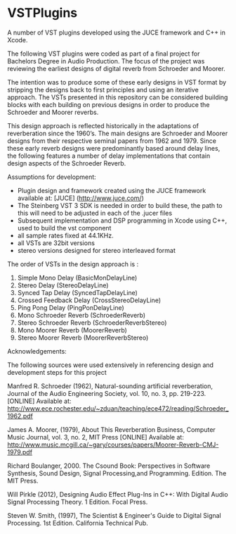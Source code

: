 # VSTPlugins
A number of VST plugins developed using the JUCE framework and C++ in Xcode.

The following VST plugins were coded as part of a final project for Bachelors Degree in Audio Production.
The focus of the project was reviewing the earliest designs of digital reverb from Schroeder and Moorer.

The intention was to produce some of these early designs in VST format by stripping the designs back to first principles and using 
an iterative approach. The VSTs presented in this repository can be considered building blocks with each building on previous designs in 
order to produce the Schroeder and Moorer reverbs.

This design approach is reflected historically in the adaptations of reverberation since the 1960’s.
The main designs are Schroeder and Moorer designs from their respective seminal papers from 1962 and 1979. 
Since these early reverb designs were predominantly based around delay lines, the following features a number
of delay implementations that contain design aspects of the Schroeder Reverb.

Assumptions for development:
* Plugin design and framework created using the JUCE framework available at: [JUCE] (http://www.juce.com/)
* The Steinberg VST 3 SDK is needed in order to build these, the path to this will need to be adjusted in each of the .jucer files
* Subsequent implementation and DSP programming in Xcode using C++, used to build the vst component
* all sample rates fixed at 44.1KHz.
* all VSTs are 32bit versions
* stereo versions designed for stereo interleaved format

The order of VSTs in the design approach is :

1. Simple Mono Delay (BasicMonDelayLine)
2. Stereo Delay (StereoDelayLine)
3. Synced Tap Delay (SyncedTapDelayLine)
4. Crossed Feedback Delay (CrossStereoDelayLine)
5. Ping Pong Delay (PingPonDelayLine)
6. Mono Schroeder Reverb (SchroederReverb)
7. Stereo Schroeder Reverb (SchroederReverbStereo)
8. Mono Moorer Reverb (MoorerReverb)
9. Stereo Moorer Reverb (MoorerReverbStereo)


Acknowledgements:

The following sources were used extensively in referencing design and development steps for this project

Manfred R. Schroeder (1962), Natural-sounding artificial reverberation, Journal of the Audio Engineering Society, vol. 10, no. 3, pp. 219-223. [ONLINE] Available at: http://www.ece.rochester.edu/~zduan/teaching/ece472/reading/Schroeder_1962.pdf

James A. Moorer, (1979), About This Reverberation Business, Computer Music Journal, vol. 3, no. 2, MIT Press [ONLINE] Available at: http://www.music.mcgill.ca/~gary/courses/papers/Moorer-Reverb-CMJ-1979.pdf

Richard Boulanger, 2000. The Csound Book: Perspectives in Software Synthesis, Sound Design, Signal Processing,and Programming. Edition. The MIT Press.

Will Pirkle (2012), Designing Audio Effect Plug-Ins in C++: With Digital Audio Signal Processing Theory. 1 Edition. Focal Press.

Steven W. Smith, (1997), The Scientist & Engineer's Guide to Digital Signal Processing. 1st Edition. California Technical Pub.



